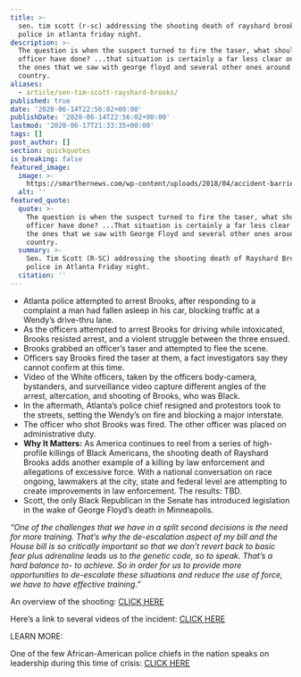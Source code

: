 ```yaml
---
title: >-
  sen. tim scott (r-sc) addressing the shooting death of rayshard brooks by
  police in atlanta friday night.
description: >-
  The question is when the suspect turned to fire the taser, what should the
  officer have done? ...that situation is certainly a far less clear one than
  the ones that we saw with george floyd and several other ones around the
  country.
aliases:
  - article/sen-tim-scott-rayshard-brooks/
published: true
date: '2020-06-14T22:56:02+00:00'
publishDate: '2020-06-14T22:56:02+00:00'
lastmod: '2020-06-17T21:33:35+00:00'
tags: []
post_author: []
section: quickquotes
is_breaking: false
featured_image:
  image: >-
    https://smarthernews.com/wp-content/uploads/2018/04/accident-barrier-caution-923681-scaled.jpg
  alt: ''
featured_quote:
  quote: >-
    The question is when the suspect turned to fire the taser, what should the
    officer have done? ...That situation is certainly a far less clear one than
    the ones that we saw with George Floyd and several other ones around the
    country.
  summary: >-
    Sen. Tim Scott (R-SC) addressing the shooting death of Rayshard Brooks by
    police in Atlanta Friday night.
  citation: ''
---
```

*   Atlanta police attempted to arrest Brooks, after responding to a complaint a man had fallen asleep in his car, blocking traffic at a Wendy’s drive-thru lane.
*   As the officers attempted to arrest Brooks for driving while intoxicated, Brooks resisted arrest, and a violent struggle between the three ensued.
*   Brooks grabbed an officer’s taser and attempted to flee the scene.
*   Officers say Brooks fired the taser at them, a fact investigators say they cannot confirm at this time.
*   Video of the White officers, taken by the officers body-camera, bystanders, and surveillance video capture different angles of the arrest, altercation, and shooting of Brooks, who was Black.
*   In the aftermath, Atlanta’s police chief resigned and protestors took to the streets, setting the Wendy’s on fire and blocking a major interstate.
*   The officer who shot Brooks was fired. The other officer was placed on administrative duty.
*   **Why It Matters:** As America continues to reel from a series of high-profile killings of Black Americans, the shooting death of Rayshard Brooks adds another example of a killing by law enforcement and allegations of excessive force. With a national conversation on race ongoing, lawmakers at the city, state and federal level are attempting to create improvements in law enforcement. The results: TBD.
*   Scott, the only Black Republican in the Senate has introduced legislation in the wake of George Floyd’s death in Minneapolis.

_“One of the challenges that we have in a split second decisions is the need for more training. That’s why the de-escalation aspect of my bill and the House bill is so critically important so that we don’t revert back to basic fear plus adrenaline leads us to the genetic code, so to speak. That’s a hard balance to- to achieve. So in order for us to provide more opportunities to de-escalate these situations and reduce the use of force, we have to have effective training.”_

An overview of the shooting: [CLICK HERE](\"https://apnews.com/e5741e6b7d1a3c9be991201d21b90e13\") 

Here’s a link to several videos of the incident: [CLICK HERE](\"https://www.cnn.com/2020/06/14/us/rayshard-brooks-videos-final-moments/index.html\")

LEARN MORE:

One of the few African-American police chiefs in the nation speaks on leadership during this time of crisis: [CLICK HERE](\"https://smarthernews.com/chief-williams/\")